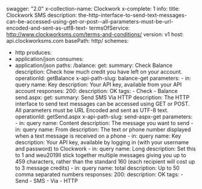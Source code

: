 swagger: "2.0"
x-collection-name: Clockwork
x-complete: 1
info:
  title: Clockwork SMS
  description: the-http-interface-to-send-text-messages-can-be-accessed-using-get-or-post--all-parameters-must-be-url-encoded-and-sent-as-utf8-text-
  termsOfService: http://www.clockworksms.com/terms-and-conditions/
  version: v1
host: api.clockworksms.com
basePath: http/
schemes:
- http
produces:
- application/json
consumes:
- application/json
paths:
  /balance:
    get:
      summary: Check Balance
      description: Check how much credit you have left on your account.
      operationId: getBalance
      x-api-path-slug: balance-get
      parameters:
      - in: query
        name: Key
        description: Your API key, available from your API account
      responses:
        200:
          description: OK
      tags:
      - Check
      - Balance
  send.aspx:
    get:
      summary: Send SMS Via HTTP
      description: The HTTP interface to send text messages can be accessed using
        GET or POST. All parameters must be URL Encoded and sent as UTF-8 text.
      operationId: getSend.aspx
      x-api-path-slug: send-aspx-get
      parameters:
      - in: query
        name: Content
        description: The message you want to send
      - in: query
        name: From
        description: The text or phone number displayed when a text message is received
          on a phone
      - in: query
        name: Key
        description: Your API key, available by logging in (with your username and
          password) to Clockwork
      - in: query
        name: Long
        description: Set this to 1 and weu2019ll stick together multiple messages
          giving you up to 459 characters, rather than the standard 160 (each recipient
          will cost up to 3 message credits)
      - in: query
        name: total
        description: Up to 50 comma separated numbers
      responses:
        200:
          description: OK
      tags:
      - Send
      - SMS
      - Via
      - HTTP